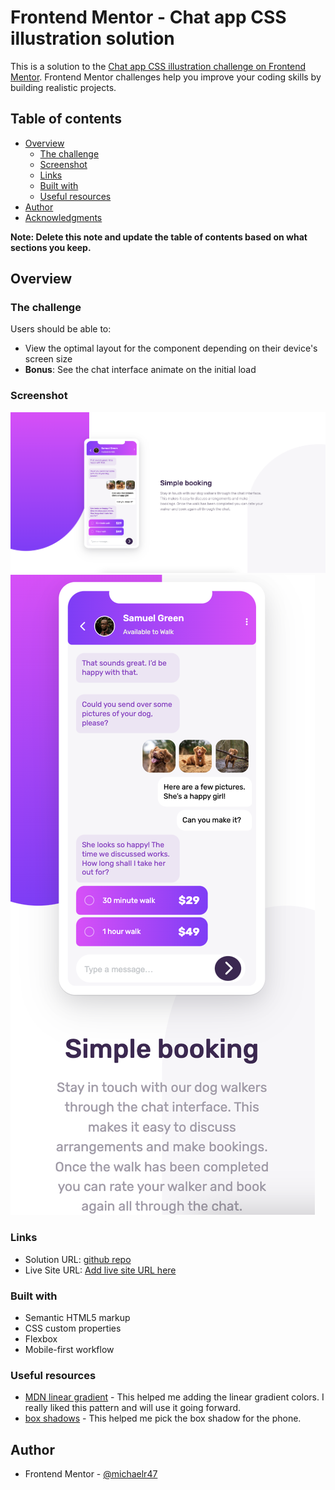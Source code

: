 # Frontend Mentor - Chat app CSS illustration solution

This is a solution to the [Chat app CSS illustration challenge on Frontend Mentor](https://www.frontendmentor.io/challenges/chat-app-css-illustration-O5auMkFqY). Frontend Mentor challenges help you improve your coding skills by building realistic projects. 

## Table of contents

- [Overview](#overview)
  - [The challenge](#the-challenge)
  - [Screenshot](#screenshot)
  - [Links](#links)
  - [Built with](#built-with)
  - [Useful resources](#useful-resources)
- [Author](#author)
- [Acknowledgments](#acknowledgments)

**Note: Delete this note and update the table of contents based on what sections you keep.**

## Overview

### The challenge

Users should be able to:

- View the optimal layout for the component depending on their device's screen size
- **Bonus**: See the chat interface animate on the initial load

### Screenshot

![](./images/desktop-ChatApp.png)
![](./images/mobile-ChatApp.png)


### Links

- Solution URL: [github repo](https://github.com/michaelr47/ChatApp-CSS-illustration)
- Live Site URL: [Add live site URL here](https://your-live-site-url.com)


### Built with

- Semantic HTML5 markup
- CSS custom properties
- Flexbox
- Mobile-first workflow

### Useful resources

- [MDN linear gradient](https://developer.mozilla.org/en-US/docs/Web/CSS/gradient/linear-gradient) - This helped me adding the linear gradient colors. I really liked this pattern and will use it going forward.
- [box shadows](https://getcssscan.com/css-box-shadow-examples) - This helped me pick the box shadow for the phone.

## Author

- Frontend Mentor - [@michaelr47](https://www.frontendmentor.io/profile/michaelr47)
